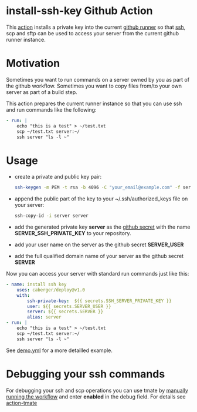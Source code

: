 # install-ssh-key Github Action

This [action](https://github.com/features/actions) installs a private key into the current [github runner](https://docs.github.com/en/actions/using-github-hosted-runners/about-github-hosted-runners) so that [ssh](https://www.openssh.com/), scp and sftp can be used
to access your server from the current github runner instance. 

Motivation
===

Sometimes you want to run commands on a server owned by you as part of the github workflow. Sometimes you want to copy files from/to your own server as part of a build step.

This action prepares the current runner instance so that you can use ssh and run commands like the following:
~~~yaml
- run: |
    echo "this is a test" > ~/test.txt
    scp ~/test.txt server:~/
    ssh server "ls -l ~"
~~~

Usage
===

- create a private and public key pair:
    ```bash
    ssh-keygen -m PEM -t rsa -b 4096 -C "your_email@example.com" -f server -q -N ""
    ```
- append the public part of the key to your ~/.ssh/authorized_keys file on your server:

    ```bash
    ssh-copy-id -i server server
    ```

- add the generated private key __server__ as the [github secret](https://docs.github.com/en/actions/reference/encrypted-secrets) with the name __SERVER_SSH_PRIVATE_KEY__ to your repository.
- add your user name on the server as the github secret __SERVER_USER__
- add the full qualified domain name of your server as the github secret __SERVER__ 

Now you can access your server with standard run commands just like this:
```yaml
- name: install ssh key
    uses: caberger/deploy@v1.0
    with:
        ssh-private-key:  ${{ secrets.SSH_SERVER_PRIVATE_KEY }}
        user: ${{ secrets.SERVER_USER }}
        server: ${{ secrets.SERVER }}
        alias: server
- run: |
    echo "this is a test" > ~/test.txt
    scp ~/test.txt server:~/
    ssh server "ls -l ~"
```
See [demo.yml](.github/workflows/demo.yml) for a more detailled example.

Debugging your ssh commands
==

For debugging your ssh and scp operations you can use tmate by [manually running the workflow](https://docs.github.com/en/actions/managing-workflow-runs/manually-running-a-workflow) and enter __enabled__ in the debug field. For details see [action-tmate](https://github.com/mxschmitt/action-tmate) 